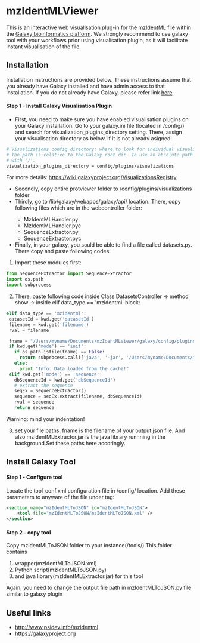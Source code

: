 # mzIdentMLViewer

This is an interactive web visualisation plug-in for the [mzIdentML](http://www.psidev.info/mzidentml) file within the [Galaxy bioinformatics platform](https://galaxyproject.org). We strongly recommend to use galaxy tool with your workflows prior using visualisation plugin, as it will facilitate instant visualisation of the file.

## Installation

Installation instructions are provided below. These instructions assume that you already have Galaxy installed and have admin access to that installation. If you do not already have Galaxy, please refer link [here](https://wiki.galaxyproject.org/Admin/GetGalaxy)

#### Step 1 - Install Galaxy Visualisation Plugin

* First, you need to make sure you have enabled visualisation plugins on your Galaxy installation. Go to your galaxy.ini file (located in <your galaxy directory>/config/) and search for visualization_plugins_directory setting. There, assign your visualisation directory as below, if it is not already asigned:

```bash
# Visualizations config directory: where to look for individual visualization plugins.
# The path is relative to the Galaxy root dir. To use an absolute path begin the path
# with '/'.
visualization_plugins_directory = config/plugins/visualizations
```
For more details: https://wiki.galaxyproject.org/VisualizationsRegistry

* Secondly, copy entire protviewer folder to <your galaxy directory>/config/plugins/visualizations folder
* Thirdly, go to <your galaxy directory>/lib/galaxy/webapps/galaxy/api/ location. There, copy following files which are in the webcontroller folder:
  * MzIdentMLHandler.py
  * MzIdentMLHandler.pyc
  * SequenceExtractor.py
  * SequenceExtractor.pyc
* Finally, in your galaxy, you sould be able to find a file called datasets.py. There copy and paste following codes:

1. Import these modules first:

```python
from SequenceExtractor import SequenceExtractor
import os.path
import subprocess
```

2. There, paste following code inside Class DatasetsController -> method show -> inside elif data_type == 'mzidentml' block:

```python
elif data_type == 'mzidentml':
 datasetId = kwd.get('datasetId')
 filename = kwd.get('filename')
 rval = filename

 fname = "/Users/myname/Documents/mzIdentMLViewer/galaxy/config/plugins/visualizations/protviewer/static/data/"+datasetId+"_protein.json"
 if kwd.get('mode') == 'init':
   if os.path.isfile(fname) == False:
     return subprocess.call(['java', '-jar', '/Users/myname/Documents/mzIdentMLVisualiser/galaxy/tools/mzIdentMLToJSON/mzIdentMLExtractor.jar', filename, datasetId])
   else:
     print "Info: Data loaded from the cache!"
 elif kwd.get('mode') == 'sequence':
   dbSequenceId = kwd.get('dbSequenceId')
   # extract the sequence
   seqEx = SequenceExtractor()
   sequence = seqEx.extract(filename, dbSequenceId)
   rval = sequence
   return sequence
```

Warning: mind your indentation!

3. set your file paths. fname is the filename of your output json file. And also mzIdentMLExtractor.jar is the java library runnning in the background.Set these paths here accoringly.

## Install Galaxy Tool

#### Step 1 - Configure tool

Locate the tool_conf.xml configuration file in <your galaxy directory>/config/ location.
Add these parameters to anyware of  the file under <toolbox> tag:

```XML
<section name="mzIdentMLToJSON" id="mzIdentMLToJSON">
    <tool file="mzIdentMLToJSON/mzIdentMLToJSON.xml" />
</section>
```
#### Step 2 - copy tool

Copy mzIdentMLToJSON folder to your instance(<your galaxy directory>/tools/)
This folder contains 
 1. wrapper(mzIdentMLToJSON.xml) 
 2. Python script(mzIdentMLToJSON.py)
 3. and java library(mzIdentMLExtractor.jar) for this tool

Again, you need to change the output file path in mzIdentMLToJSON.py file similar to galaxy plugin

## Useful links

* http://www.psidev.info/mzidentml
* https://galaxyproject.org

